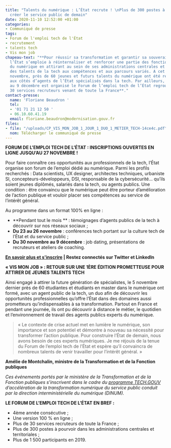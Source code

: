 ```yaml
---
title: "Talents du numérique : L’État recrute ! \nPlus de 300 postes à pouvoir pour
  créer le service public de demain"
date: 2020-11-10 12:52:00 +01:00
categories:
- Communiqué de presse
tags:
- Forum de l'emploi tech de l'État
- recrutement
- talents tech
- Vis mon job
chapeau-text: "**Pour réussir sa transformation et garantir sa souveraineté numérique,
  l’État s’emploie à réinternaliser et renforcer une partie des fonctions stratégiques
  du numérique en attirant au sein de ses administrations centrales et territoriales
  des talents de la tech aux compétences et aux parcours variés. A cet effet, le 5
  novembre, près de 60 jeunes et futurs talents du numérique ont été reçus en immersion
  aux côtés d’agents de l’État spécialisés dans la tech. Par ailleurs, du 30 novembre
  au 9 décembre est organisé le Forum de l’emploi tech de l’État regroupant plus de
  30 services recruteurs venant de toute la France**."
contact-presse:
  name: 'Floriane Beaudron '
  tel:
  - '01 71 21 12 50 '
  - 06.10.60.41.19
  email: floriane.beaudron@modernisation.gouv.fr
files:
- file: "/uploads/CP_VIS_MON_JOB_1_JOUR_1_DUO_1_METIER_TECH-14ce4c.pdf"
  nom: Télécharger le communiqué de presse
---
```


**FORUM DE L’EMPLOI TECH DE L’ÉTAT : INSCRIPTIONS OUVERTES EN LIGNE JUSQU’AU 27 NOVEMBRE !**

Pour faire connaître ces opportunités aux professionnels de la tech, l’État organise son forum de l’emploi dédié au numérique. Parmi les profils recherchés : Data scientists, UX designer, architectes techniques, urbaniste SI, concepteurs-développeurs, DSI, responsable de la cybersécurité… qu’ils soient jeunes diplômés, salariés dans la tech, ou agents publics. Une condition : être convaincu que le numérique peut être porteur d’amélioration de l’action publique et vouloir placer ses compétences au service de l’intérêt général. 

Au programme dans un format 100% en ligne :

* **Pendant tout le mois ** : témoignages d’agents publics de la tech à découvrir sur nos réseaux sociaux ;
* **Du 23 au 26 novembre** : conférences tech portant sur la culture tech de l’État et du service public ; 
* **Du 30 novembre au 9 décembre** : job dating, présentations de recruteurs et ateliers de coaching.

**[En savoir plus et s'inscrire](https://www.numerique.gouv.fr/agenda/forum-emploi-tech-etat-2020/) | Restez connectés sur Twitter et LinkedIn** 


**« VIS MON JOB » : RETOUR SUR UNE 1ÈRE ÉDITION PROMETTEUSE POUR ATTIRER DE JEUNES TALENTS TECH**

Ainsi engagé à attirer la future génération de spécialistes, le 5 novembre dernier près de 60 étudiantes et étudiants en master dans le numérique ont formé, avec un agent public de la tech, un duo afin de découvrir les opportunités professionnelles qu’offre l’État dans des domaines aussi prometteurs qu’indispensables à sa transformation. Partout en France et pendant une journée, ils ont pu découvrir à distance le métier, le quotidien et l’environnement de travail des agents publics experts du numérique. 

> « Le contexte de crise actuel met en lumière le numérique, son importance et son potentiel et démontre à nouveau sa nécessité pour transformer l’action publique. Pour construire l’État de demain, nous avons besoin de ces experts numériques. Je me réjouis de la tenue du Forum de l’emploi tech de l’État et espère qu’il convaincra de nombreux talents de venir travailler pour l’intérêt général. » 

**Amélie de Montchalin, ministre de la Transformation et de la Fonction publiques**



*Ces événements portés par le ministère de la Transformation et de la Fonction publiques s’inscrivent dans le cadre du [programme TECH.GOUV](https://www.numerique.gouv.fr/publications/tech-gouv-strategie-et-feuille-de-route-2019-2021/) d’accélération de la transformation numérique du service public conduit par la direction interministérielle du numérique (DINUM).*



**LE FORUM DE L’EMPLOI TECH DE L’ÉTAT EN BREF :**

* 4ème année consécutive ;
* Une version 100 % en ligne ;
* Plus de 30 services recruteurs de toute la France ;
* Plus de 300 postes à pourvoir dans les administrations centrales et territoriales ;
* Plus de 1 500 participants en 2019.